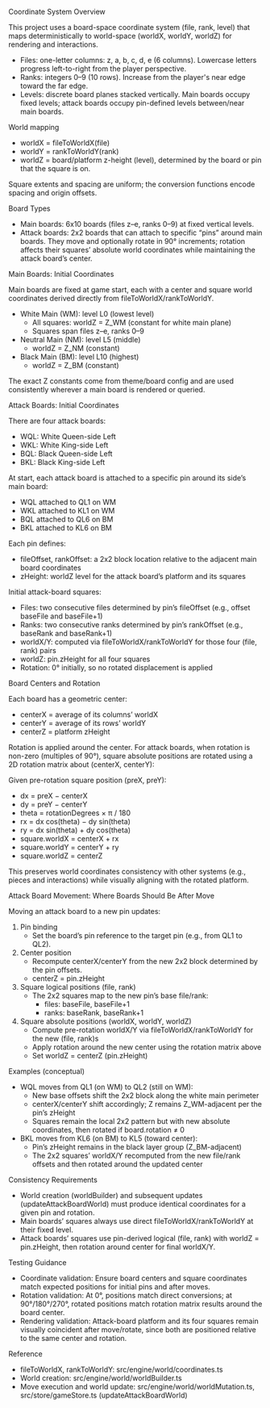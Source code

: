 Coordinate System Overview

This project uses a board-space coordinate system (file, rank, level) that maps deterministically to world-space (worldX, worldY, worldZ) for rendering and interactions.

- Files: one-letter columns: z, a, b, c, d, e (6 columns). Lowercase letters progress left-to-right from the player perspective.
- Ranks: integers 0–9 (10 rows). Increase from the player's near edge toward the far edge.
- Levels: discrete board planes stacked vertically. Main boards occupy fixed levels; attack boards occupy pin-defined levels between/near main boards.

World mapping
- worldX = fileToWorldX(file)
- worldY = rankToWorldY(rank)
- worldZ = board/platform z-height (level), determined by the board or pin that the square is on.

Square extents and spacing are uniform; the conversion functions encode spacing and origin offsets.

Board Types
- Main boards: 6x10 boards (files z–e, ranks 0–9) at fixed vertical levels.
- Attack boards: 2x2 boards that can attach to specific “pins” around main boards. They move and optionally rotate in 90° increments; rotation affects their squares’ absolute world coordinates while maintaining the attack board’s center.

Main Boards: Initial Coordinates

Main boards are fixed at game start, each with a center and square world coordinates derived directly from fileToWorldX/rankToWorldY.

- White Main (WM): level L0 (lowest level)
  - All squares: worldZ = Z_WM (constant for white main plane)
  - Squares span files z–e, ranks 0–9
- Neutral Main (NM): level L5 (middle)
  - worldZ = Z_NM (constant)
- Black Main (BM): level L10 (highest)
  - worldZ = Z_BM (constant)

The exact Z constants come from theme/board config and are used consistently wherever a main board is rendered or queried.

Attack Boards: Initial Coordinates

There are four attack boards:
- WQL: White Queen-side Left
- WKL: White King-side Left
- BQL: Black Queen-side Left
- BKL: Black King-side Left

At start, each attack board is attached to a specific pin around its side’s main board:
- WQL attached to QL1 on WM
- WKL attached to KL1 on WM
- BQL attached to QL6 on BM
- BKL attached to KL6 on BM

Each pin defines:
- fileOffset, rankOffset: a 2x2 block location relative to the adjacent main board coordinates
- zHeight: worldZ level for the attack board’s platform and its squares

Initial attack-board squares:
- Files: two consecutive files determined by pin’s fileOffset (e.g., offset baseFile and baseFile+1)
- Ranks: two consecutive ranks determined by pin’s rankOffset (e.g., baseRank and baseRank+1)
- worldX/Y: computed via fileToWorldX/rankToWorldY for those four (file, rank) pairs
- worldZ: pin.zHeight for all four squares
- Rotation: 0° initially, so no rotated displacement is applied

Board Centers and Rotation

Each board has a geometric center:
- centerX = average of its columns’ worldX
- centerY = average of its rows’ worldY
- centerZ = platform zHeight

Rotation is applied around the center. For attack boards, when rotation is non-zero (multiples of 90°), square absolute positions are rotated using a 2D rotation matrix about (centerX, centerY):

Given pre-rotation square position (preX, preY):
- dx = preX − centerX
- dy = preY − centerY
- theta = rotationDegrees × π / 180
- rx = dx cos(theta) − dy sin(theta)
- ry = dx sin(theta) + dy cos(theta)
- square.worldX = centerX + rx
- square.worldY = centerY + ry
- square.worldZ = centerZ

This preserves world coordinates consistency with other systems (e.g., pieces and interactions) while visually aligning with the rotated platform.

Attack Board Movement: Where Boards Should Be After Move

Moving an attack board to a new pin updates:
1) Pin binding
   - Set the board’s pin reference to the target pin (e.g., from QL1 to QL2).
2) Center position
   - Recompute centerX/centerY from the new 2x2 block determined by the pin offsets.
   - centerZ = pin.zHeight
3) Square logical positions (file, rank)
   - The 2x2 squares map to the new pin’s base file/rank:
     - files: baseFile, baseFile+1
     - ranks: baseRank, baseRank+1
4) Square absolute positions (worldX, worldY, worldZ)
   - Compute pre-rotation worldX/Y via fileToWorldX/rankToWorldY for the new (file, rank)s
   - Apply rotation around the new center using the rotation matrix above
   - Set worldZ = centerZ (pin.zHeight)

Examples (conceptual)
- WQL moves from QL1 (on WM) to QL2 (still on WM):
  - New base offsets shift the 2x2 block along the white main perimeter
  - centerX/centerY shift accordingly; Z remains Z_WM-adjacent per the pin’s zHeight
  - Squares remain the local 2x2 pattern but with new absolute coordinates, then rotated if board.rotation ≠ 0
- BKL moves from KL6 (on BM) to KL5 (toward center):
  - Pin’s zHeight remains in the black layer group (Z_BM-adjacent)
  - The 2x2 squares’ worldX/Y recomputed from the new file/rank offsets and then rotated around the updated center

Consistency Requirements

- World creation (worldBuilder) and subsequent updates (updateAttackBoardWorld) must produce identical coordinates for a given pin and rotation.
- Main boards’ squares always use direct fileToWorldX/rankToWorldY at their fixed level.
- Attack boards’ squares use pin-derived logical (file, rank) with worldZ = pin.zHeight, then rotation around center for final worldX/Y.

Testing Guidance

- Coordinate validation: Ensure board centers and square coordinates match expected positions for initial pins and after moves.
- Rotation validation: At 0°, positions match direct conversions; at 90°/180°/270°, rotated positions match rotation matrix results around the board center.
- Rendering validation: Attack-board platform and its four squares remain visually coincident after move/rotate, since both are positioned relative to the same center and rotation.

Reference
- fileToWorldX, rankToWorldY: src/engine/world/coordinates.ts
- World creation: src/engine/world/worldBuilder.ts
- Move execution and world update: src/engine/world/worldMutation.ts, src/store/gameStore.ts (updateAttackBoardWorld)
